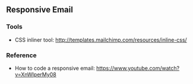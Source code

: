 ## Responsive Email ##

### Tools ###
* CSS inliner tool: http://templates.mailchimp.com/resources/inline-css/

### Reference ###
* How to code a responsive email: https://www.youtube.com/watch?v=XnWIperMy08